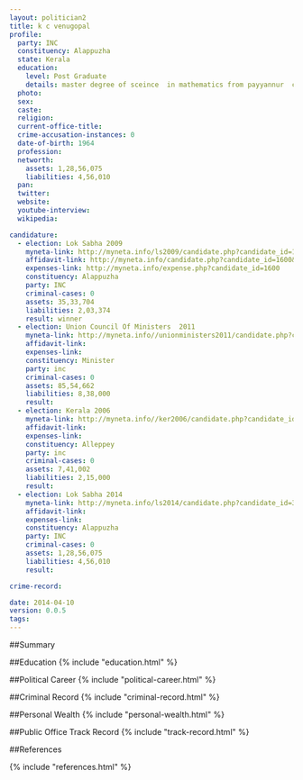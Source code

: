 ```yaml
---
layout: politician2
title: k c venugopal
profile: 
  party: INC
  constituency: Alappuzha
  state: Kerala
  education: 
    level: Post Graduate
    details: master degree of sceince  in mathematics from payyannur  college  calicut university in the year 1985
  photo: 
  sex: 
  caste: 
  religion: 
  current-office-title: 
  crime-accusation-instances: 0
  date-of-birth: 1964
  profession: 
  networth: 
    assets: 1,28,56,075
    liabilities: 4,56,010
  pan: 
  twitter: 
  website: 
  youtube-interview: 
  wikipedia: 

candidature: 
  - election: Lok Sabha 2009
    myneta-link: http://myneta.info/ls2009/candidate.php?candidate_id=1600
    affidavit-link: http://myneta.info/candidate.php?candidate_id=1600&scan=original
    expenses-link: http://myneta.info/expense.php?candidate_id=1600
    constituency: Alappuzha 
    party: INC
    criminal-cases: 0
    assets: 35,33,704
    liabilities: 2,03,374
    result: winner 
  - election: Union Council Of Ministers  2011
    myneta-link: http://myneta.info//unionministers2011/candidate.php?candidate_id=72
    affidavit-link: 
    expenses-link: 
    constituency: Minister 
    party: inc
    criminal-cases: 0
    assets: 85,54,662
    liabilities: 8,38,000
    result:  
  - election: Kerala 2006
    myneta-link: http://myneta.info//ker2006/candidate.php?candidate_id=195
    affidavit-link: 
    expenses-link: 
    constituency: Alleppey 
    party: inc
    criminal-cases: 0
    assets: 7,41,002
    liabilities: 2,15,000
    result:  
  - election: Lok Sabha 2014
    myneta-link: http://myneta.info/ls2014/candidate.php?candidate_id=327
    affidavit-link: 
    expenses-link: 
    constituency: Alappuzha 
    party: INC
    criminal-cases: 0
    assets: 1,28,56,075
    liabilities: 4,56,010
    result:  

crime-record: 

date: 2014-04-10
version: 0.0.5
tags: 
---
```


##Summary


##Education
{% include "education.html" %}


##Political Career
{% include "political-career.html" %}


##Criminal Record
{% include "criminal-record.html" %}


##Personal Wealth
{% include "personal-wealth.html" %}


##Public Office Track Record
{% include "track-record.html" %}


##References


{% include "references.html" %}
